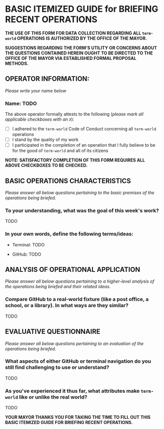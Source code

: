 # BASIC ITEMIZED GUIDE for BRIEFING RECENT OPERATIONS

**THE USE OF THIS FORM FOR DATA COLLECTION REGARDING ALL `term-world` OPERATIONS IS AUTHORIZED BY THE OFFICE OF THE MAYOR.**

**SUGGESTIONS REGARDING THE FORM'S UTILITY OR CONCERNS ABOUT THE QUESTIONS CONTAINED HEREIN OUGHT TO BE DIRECTED TO THE OFFICE OF THE MAYOR VIA ESTABLISHED FORMAL PROPOSAL METHODS.**


## OPERATOR INFORMATION:

*Please write your name below*

### Name: TODO

The above operator formally attests to the following
(*please mark all applicable checkboxes with an `X`*):

- [ ] I adhered to the `term-world` Code of Conduct concerning all `term-world` operations
- [ ] I stand by the quality of my work
- [ ] I participated in the completion of an operation that I fully believe to be for the good of `term-world` and all of its citizens

**NOTE: SATISFACTORY COMPLETION OF THIS FORM REQUIRES ALL ABOVE CHECKBOXES TO BE CHECKED.**


## BASIC OPERATIONS CHARACTERISTICS

*Please answer all below questions pertaining to the basic premises of the operations being briefed.*

### To your understanding, what was the goal of this week's work?

TODO

### In your own words, define the following terms/ideas:

- Terminal: TODO

- GitHub: TODO


## ANALYSIS OF OPERATIONAL APPLICATION

*Please answer all below questions pertaining to a higher-level analysis of the operations being briefed and their related ideas.*

### Compare GitHub to a real-world fixture (like a post office, a school, or a library). In what ways are they similar?

TODO


## EVALUATIVE QUESTIONNAIRE

*Please answer all below questions pertaining to an evaluation of the operations being briefed.*

### What aspects of either GitHub or terminal navigation do you still find challenging to use or understand?

TODO

### As you've experienced it thus far, what attributes make `term-world` like or unlike the real world?

TODO


**YOUR MAYOR THANKS YOU FOR TAKING THE TIME TO FILL OUT THIS BASIC ITEMIZED GUIDE FOR BRIEFING RECENT OPERATIONS.**